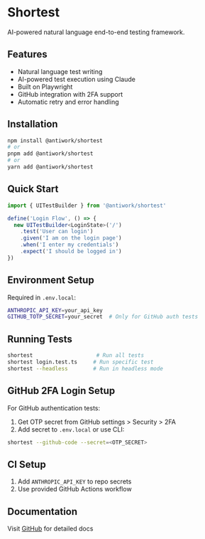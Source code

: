 # Shortest

AI-powered natural language end-to-end testing framework.

## Features
- Natural language test writing
- AI-powered test execution using Claude
- Built on Playwright
- GitHub integration with 2FA support
- Automatic retry and error handling

## Installation
```bash
npm install @antiwork/shortest
# or
pnpm add @antiwork/shortest
# or
yarn add @antiwork/shortest
```

## Quick Start
```typescript
import { UITestBuilder } from '@antiwork/shortest'

define('Login Flow', () => {
  new UITestBuilder<LoginState>('/')
    .test('User can login')
    .given('I am on the login page')
    .when('I enter my credentials')
    .expect('I should be logged in')
})
```

## Environment Setup
Required in `.env.local`:
```bash
ANTHROPIC_API_KEY=your_api_key
GITHUB_TOTP_SECRET=your_secret  # Only for GitHub auth tests
```

## Running Tests
```bash
shortest                    # Run all tests
shortest login.test.ts     # Run specific test
shortest --headless        # Run in headless mode
```

## GitHub 2FA Login Setup
For GitHub authentication tests:
1. Get OTP secret from GitHub settings > Security > 2FA
2. Add secret to `.env.local` or use CLI:
```bash
shortest --github-code --secret=<OTP_SECRET>
```

## CI Setup
1. Add `ANTHROPIC_API_KEY` to repo secrets
2. Use provided GitHub Actions workflow

## Documentation
Visit [GitHub](https://github.com/anti-work/shortest) for detailed docs